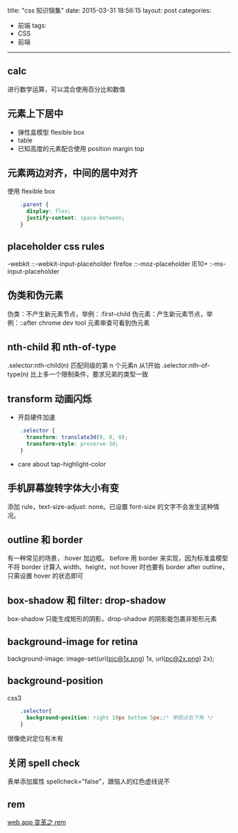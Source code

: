 title: "css 知识锦集"
date: 2015-03-31 18:56:15
layout: post
categories:
- 前端
tags:
- CSS
- 前端
---

## calc
进行数学运算，可以混合使用百分比和数值

## 元素上下居中
- 弹性盒模型 flexible box
- table
- 已知高度的元素配合使用 position margin top

## 元素两边对齐，中间的居中对齐
使用 flexible box
```css
	.parent {
	  display: flex;
	  justify-content: space-between;
	}
```

## placeholder css rules
-webkit ::-webkit-input-placeholder
firefox ::-moz-placeholder
IE10+   :-ms-input-placeholder

## 伪类和伪元素
伪类：不产生新元素节点，举例：:first-child
伪元素：产生新元素节点，举例：::after
 chrome dev tool 元素审查可看到伪元素

## nth-child 和 nth-of-type
.selector:nth-child(n) 匹配同级的第 n 个元素n 从1开始
.selector:nth-of-type(n) 比上多一个限制条件，要求兄弟的类型一致

## transform 动画闪烁
- 开启硬件加速
```css
	.selector {
	  transform: translate3d(0, 0, 0);
	  transform-style: preserve-3d;
	}
```
- care about tap-highlight-color

## 手机屏幕旋转字体大小有变
添加 rule，text-size-adjust: none。已设置 font-size 的文字不会发生这种情况。

## outline 和 border
有一种常见的场景，:hover 加边框。
before
用 border 来实现，因为标准盒模型不将 border 计算入 width、height，not hover 时也要有 border
after
outline，只需设置 hover 的状态即可

## box-shadow 和 filter: drop-shadow
box-shadow 只能生成矩形的阴影，drop-shadow 的阴影能包裹非矩形元素

## background-image for retina
background-image: image-set(url(pic@1x.png) 1x, url(pc@2x.png) 2x);

## background-position
css3
```css
	.selector{
	  background-position: right 10px bottom 5px;/* 参照点右下角 */
	}
```
很像绝对定位有木有

## 关闭 spell check
表单添加属性 spellcheck="false"，跟恼人的红色虚线说不

## rem
[web app 变革之 rem](http://isux.tencent.com/web-app-rem.html "web app 变革之 rem")